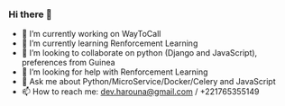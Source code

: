 ### Hi there 👋

<!--
**hadpro24/hadpro24** is a ✨ _special_ ✨ repository because its `README.md` (this file) appears on your GitHub profile.

Here are some ideas to get you started:

- 🔭 I’m currently working on ...
- 🌱 I’m currently learning ...
- 👯 I’m looking to collaborate on ...
- 🤔 I’m looking for help with ...
- 💬 Ask me about ...
- 📫 How to reach me: ...
- 😄 Pronouns: ...
- ⚡ Fun fact: ...
-->

- 🔭 I’m currently working on WayToCall
- 🌱 I’m currently learning Renforcement Learning
- 👯 I’m looking to collaborate on python (Django and JavaScript), preferences from Guinea
- 🤔 I’m looking for help with Renforcement Learning
- 💬 Ask me about Python/MicroService/Docker/Celery and JavaScript
- 📫 How to reach me: dev.harouna@gmail.com / +221765355149
